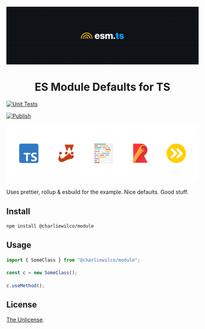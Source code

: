 ![Header image for repo](.github/esm-header.png)

<h1 align="center">ES Module Defaults for TS</h1>

[![Unit Tests](https://github.com/charliewilco/esm-ts-defaults/actions/workflows/node.yml/badge.svg)](https://github.com/charliewilco/esm-ts-defaults/actions/workflows/node.yml)

[![Publish](https://github.com/charliewilco/esm-ts-defaults/actions/workflows/publish.yml/badge.svg)](https://github.com/charliewilco/esm-ts-defaults/actions/workflows/publish.yml)

![logos of projects this template uses](.github/esm-logos.png)

Uses prettier, rollup & esbuild for the example. Nice defaults. Good stuff.

## Install

```sh
npm install @charliewilco/module
```

## Usage

```ts
import { SomeClass } from "@charliewilco/module";

const c = new SomeClass();

c.useMethod();
```

## License

[The Unlicense](https://unlicense.org/).
